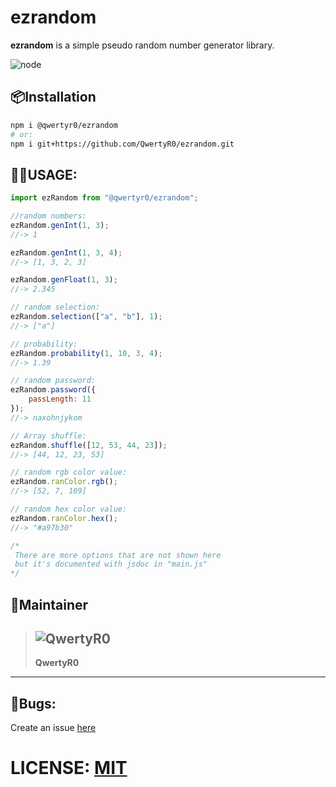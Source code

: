 # **ezrandom**
**ezrandom** is a simple pseudo random number generator library.

![node](https://img.shields.io/badge/Node.js-43853D?style=for-the-badge&logo=node.js&logoColor=white)

## 📦**Installation**
```bash
npm i @qwertyr0/ezrandom
# or:
npm i git+https://github.com/QwertyR0/ezrandom.git
```

## 👩‍💻**USAGE:**
```js
import ezRandom from "@qwertyr0/ezrandom";

//random numbers:
ezRandom.genInt(1, 3);
//-> 1

ezRandom.genInt(1, 3, 4);
//-> [1, 3, 2, 3]

ezRandom.genFloat(1, 3);
//-> 2.345

// random selection:
ezRandom.selection(["a", "b"], 1);
//-> ["a"]

// probability:
ezRandom.probability(1, 10, 3, 4);
//-> 1.39

// random password:
ezRandom.password({
    passLength: 11
});
//-> naxohnjykom

// Array shuffle:
ezRandom.shuffle([12, 53, 44, 23]);
//-> [44, 12, 23, 53]

// random rgb color value:
ezRandom.ranColor.rgb();
//-> [52, 7, 109]

// random hex color value:
ezRandom.ranColor.hex();
//-> "#a97b30"

/*
 There are more options that are not shown here
 but it's documented with jsdoc in "main.js"
*/
```
## 👔**Maintainer**
>![QwertyR0](https://github.com/QwertyR0.png?size=100)
>---
>**QwertyR0**
    
---

## 🐛**Bugs:**
Create an issue [here](https://github.com/QwertyR0/ezrandom/issues)

# LICENSE: [MIT](./LICENSE)
